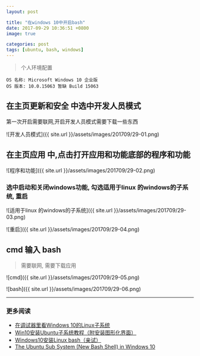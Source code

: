 ```yaml
---
layout: post

title: "在windows 10中开启bash"
date: 2017-09-29 10:36:51 +0800
image: true

categories: post
tags: [ubuntu, bash, windows]
---
```


>个人环境配置
```
OS 名称: Microsoft Windows 10 企业版
OS 版本: 10.0.15063 暂缺 Build 15063
```

## 在主页**更新和安全** 中选中**开发人员模式**

第一次开启需要联网,开启开发人员模式需要下载一些东西

![开发人员模式]({{ site.url }}/assets/images/201709/29-01.png)

## 在主页**应用** 中,点击打开**应用和功能**底部的**程序和功能**

![程序和功能]({{ site.url }}/assets/images/201709/29-02.png)

### 选中**启动和关闭windows功能**, 勾选**适用于linux 的windows的子系统**, 重启

![适用于linux 的windows的子系统]({{ site.url }}/assets/images/201709/29-03.png)

![重启]({{ site.url }}/assets/images/201709/29-04.png)

## cmd 输入 **bash**

>需要联网, 需要下载应用

![cmd]({{ site.url }}/assets/images/201709/29-05.png)

![bash]({{ site.url }}/assets/images/201709/29-06.png)

---
### 更多阅读
- [在调试器里看Windows 10的Linux子系统](http://www.sohu.com/a/146088487_539864)
- [Win10安装Ubuntu子系统教程（附安装图形化界面）](https://www.windows10.pro/bash-on-ubuntu-on-windows/)
- [Windows10安装Linux bash（亲试）](http://blog.csdn.net/grey_csdn/article/details/77116021)
- [The Ubuntu Sub System (New Bash Shell) in Windows 10](https://helloacm.com/the-ubuntu-sub-system-new-bash-shell-in-windows-10/)
